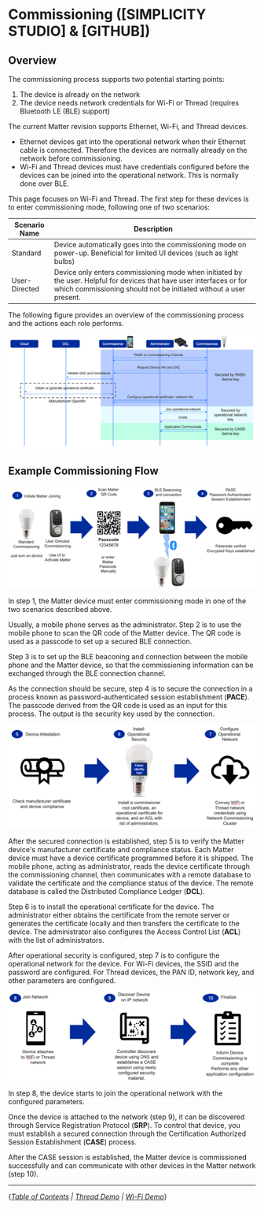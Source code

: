 # Commissioning ([SIMPLICITY STUDIO] & [GITHUB])

## Overview

The commissioning process supports two potential starting points:

1. The device is already on the network
2. The device needs network credentials for Wi-Fi or Thread (requires Bluetooth LE (BLE) support)

The current Matter revision supports Ethernet, Wi-Fi, and Thread devices. 

- Ethernet devices get into the operational network when their Ethernet cable is connected. Therefore the devices are normally already on the network before commissioning.
- Wi-Fi and Thread devices must have credentials configured before the devices can be joined into the operational network. This is normally done over BLE. 

This page focuses on Wi-Fi and Thread. The first step for these devices is to enter commissioning mode, following one of two scenarios:  

| Scenario Name | Description |
| ------------------------- | ----------- |
| Standard | Device automatically goes into the commissioning mode on power-up. Beneficial for limited UI devices (such as light bulbs) |
| User-Directed | Device only enters commissioning mode when initiated by the user.  Helpful for devices that have user interfaces or for which commissioning should not be initiated without a user present. |

The following figure provides an overview of the commissioning process and the actions each role performs. 

![Commissioning Overview](./images/CommissioningOverview.png)

## Example Commissioning Flow

![Steps 1-4](./images/CommissioningSteps1-4.png)

In step 1, the Matter device must enter commissioning mode in one of the two scenarios
described above. 

Usually, a mobile phone serves as the administrator. Step 2 is to use the mobile phone to scan the QR code of the Matter device. The QR code is used as a passcode to set up a secured BLE connection.

Step 3 is to set up the BLE beaconing and connection between the mobile phone and the Matter device, so that the commissioning information can be exchanged through the BLE connection channel. 

As the connection should be secure, step 4 is to secure the connection in a process known as password-authenticated session establishment (**PACE**). The passcode derived from the QR code is used as an input for this process. The output is the security key used by the connection.

![Steps 5-7](./images/CommissioningSteps5-7.png)

After the secured connection is established, step 5 is to verify the Matter device's manufacturer certificate and compliance status. Each Matter device must have a device certificate programmed before it is shipped. The mobile phone, acting as administrator, reads the device certificate through the commissioning channel, then communicates with a remote database to validate the certificate and the compliance status of the device. The remote database is called the Distributed Compliance Ledger (**DCL**).

Step 6 is to install the operational certificate for the device. The administrator either obtains the certificate from the remote server or generates the certificate locally and then transfers the certificate to the device. The administrator also configures the Access Control List (**ACL**) with the list of administrators.

After operational security is configured, step 7 is to configure the operational network for the device. For Wi-Fi devices, the SSID and the password are configured. For Thread devices, the PAN ID, network key, and other parameters are configured. 

![Steps 8-10](./images/CommissioningSteps8-10.png)

In step 8, the device starts to join the operational network with the configured parameters. 

Once the device is attached to the network (step 9), it can be discovered through Service Registration Protocol (**SRP**). To control that device, you must establish a secured connection through the Certification Authorized Session Establishment (**CASE**) process. 

After the CASE session is established, the Matter device is commissioned successfully and can communicate with other devices in the Matter network (step 10).

----
{*[Table of Contents](../README.md) | [Thread Demo](../thread/DEMO_OVERVIEW.md) | [Wi-Fi Demo](../wifi/DEMO_OVERVIEW.md)*}
